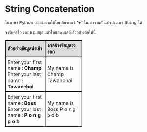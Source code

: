 <div id="current" aria-labelledby="ui-id-21" role="tabpanel" class="ui-tabs-panel ui-corner-bottom ui-widget-content" aria-hidden="false">
    <form method="post" action="/elab/lab/submit/1023/11527/18984/" enctype="multipart/form-data" autocomplete="off">
      <div id="assignment-body">
        <input type="hidden" name="csrfmiddlewaretoken" value="g5CQBS88n2uDnQBf6cl051f8GLCgJGXqFH0X2PmrDFWsvumGWkG39n48ItDmrLd0">
        <h1>String Concatenation</h1><p>ในภาษา Python เราสามารถใช้โอเปอเรเตอร์ <strong><em>'+'</em></strong> ในการรวมตัวแปรประเภท String ได้</p><p>จงรับค่าชื่อ และ นามสกุล แล้วให้แสดงผลดังตัวอย่างต่อไปนี้
<style>
table {
  border-collapse: collapse;
  width: 50%;
}
td, th {
  border: 2px solid #000000;
  text-align: left;
  padding: 6px;
}
th {
  background-color: #dddddd;
}
</style></p><table>
    <tbody><tr>
        <th>
            ตัวอย่างข้อมูลนำเข้า
        </th>
        <th>
            ตัวอย่างข้อมูลส่งออก
        </th>
    </tr>
    <tr>
        <td>
            Enter your first name : <b>Champ</b><br>
            Enter your last name : <b>Tawanchai</b><br>
        </td>
        <td>
           My name is Champ Tawanchai
        </td>
    </tr>
    <tr>
        <td>
            Enter your first name : <b>Boss</b><br>
            Enter your last name :  <b>P o n g p o b</b><br>
        </td>
        <td>
            My name is Boss P o n g p o b
        </td>
    </tr>
